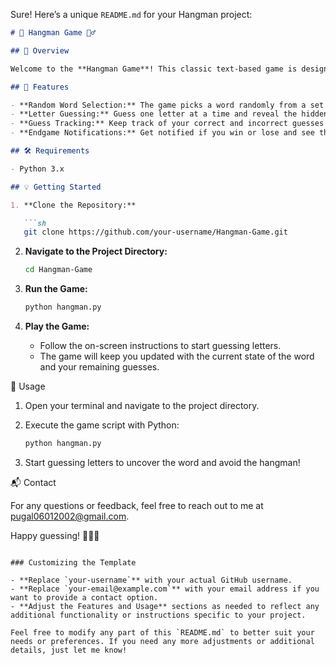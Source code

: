 Sure! Here’s a unique `README.md` for your Hangman project:

```markdown
# 🎉 Hangman Game 🕵️‍♂️

## 🚀 Overview

Welcome to the **Hangman Game**! This classic text-based game is designed to test your word-guessing skills. Developed in Python, the game randomly selects a word from a predefined list, and your task is to guess the letters in the word before running out of guesses.

## 🌟 Features

- **Random Word Selection:** The game picks a word randomly from a set list, ensuring each playthrough is a new challenge.
- **Letter Guessing:** Guess one letter at a time and reveal the hidden word progressively.
- **Guess Tracking:** Keep track of your correct and incorrect guesses with feedback on each attempt.
- **Endgame Notifications:** Get notified if you win or lose and see the final word.

## 🛠 Requirements

- Python 3.x

## 💡 Getting Started

1. **Clone the Repository:**

   ```sh
   git clone https://github.com/your-username/Hangman-Game.git
   ```

2. **Navigate to the Project Directory:**

   ```sh
   cd Hangman-Game
   ```

3. **Run the Game:**

   ```sh
   python hangman.py
   ```

4. **Play the Game:**
   - Follow the on-screen instructions to start guessing letters.
   - The game will keep you updated with the current state of the word and your remaining guesses.

🔧 Usage

1. Open your terminal and navigate to the project directory.
2. Execute the game script with Python:

   ```sh
   python hangman.py
   ```

3. Start guessing letters to uncover the word and avoid the hangman!





 📬 Contact

For any questions or feedback, feel free to reach out to me at pugal06012002@gmail.com.

Happy guessing! 🎉🕵️‍♂️
```

### Customizing the Template

- **Replace `your-username`** with your actual GitHub username.
- **Replace `your-email@example.com`** with your email address if you want to provide a contact option.
- **Adjust the Features and Usage** sections as needed to reflect any additional functionality or instructions specific to your project.

Feel free to modify any part of this `README.md` to better suit your needs or preferences. If you need any more adjustments or additional details, just let me know!
